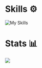 # Skills ⚙️
![My Skills](https://skillicons.dev/icons?i=html,css,js,ts,react,astro,docker,md,vscode)

# Stats 📊
<picture>
  <source
    srcset="https://github-readme-stats.vercel.app/api?username=eugsh1&show_icons=true&theme=dark"
    media="(prefers-color-scheme: dark)"
  />
  <source
    srcset="https://github-readme-stats.vercel.app/api?username=eugsh1&show_icons=true"
    media="(prefers-color-scheme: light), (prefers-color-scheme: no-preference)"
  />
  <img src="https://github-readme-stats.vercel.app/api?username=eugsh1&show_icons=true" />
</picture>
